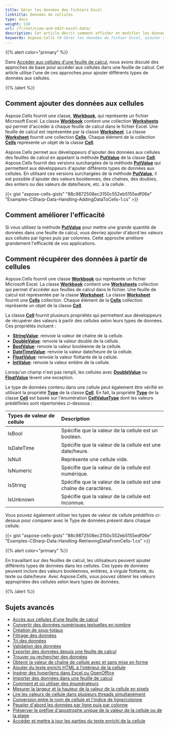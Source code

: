 ```yaml
---
title: Gérer les données des fichiers Excel
linktitle: Données de cellules
type: docs
weight: 110
url: /fr/net/view-and-edit-excel-data/
description: Cet article décrit comment afficher et modifier les données des fichiers Excel avec la bibliothèque Aspose.Cells.
keywords: Aspose.Cells C# Gérer les données du fichier Excel, ajouter des données au fichier Excel, obtenir des données du fichier Excel, Comment améliorer l efficacité de l ajout de données, gérer les données des cellules, mettre à jour les données des cellules, obtenir les données des cellules, insérer les données des cellules
---
```


{{% alert color="primary" %}}

Dans [Accéder aux cellules d'une feuille de calcul](/cells/fr/net/accessing-cells-of-a-worksheet/), nous avons discuté des approches de base pour accéder aux cellules dans une feuille de calcul. Cet article utilise l'une de ces approches pour ajouter différents types de données aux cellules.

{{% /alert %}}

## **Comment ajouter des données aux cellules**

Aspose.Cells fournit une classe, [**Workbook**](https://reference.aspose.com/cells/net/aspose.cells/workbook), qui représente un fichier Microsoft Excel. La classe [**Workbook**](https://reference.aspose.com/cells/net/aspose.cells/workbook) contient une collection [**Worksheets**](https://reference.aspose.com/cells/net/aspose.cells/workbook/properties/worksheets) qui permet d'accéder à chaque feuille de calcul dans le fichier Excel. Une feuille de calcul est représentée par la classe [**Worksheet**](https://reference.aspose.com/cells/net/aspose.cells/worksheet). La classe [**Worksheet**](https://reference.aspose.com/cells/net/aspose.cells/worksheet) fournit une collection [**Cells**](https://reference.aspose.com/cells/net/aspose.cells/worksheet/properties/cells). Chaque élément de la collection [**Cells**](https://reference.aspose.com/cells/net/aspose.cells/worksheet/properties/cells) représente un objet de la classe [**Cell**](https://reference.aspose.com/cells/net/aspose.cells/cell).

Aspose.Cells permet aux développeurs d'ajouter des données aux cellules des feuilles de calcul en appelant la méthode [**PutValue**](https://reference.aspose.com/cells/net/aspose.cells/cell/methods/putvalue/index) de la classe [**Cell**](https://reference.aspose.com/cells/net/aspose.cells/cell). Aspose.Cells fournit des versions surchargées de la méthode [**PutValue**](https://reference.aspose.com/cells/net/aspose.cells/cell/methods/putvalue/index) qui permettent aux développeurs d'ajouter différents types de données aux cellules. En utilisant ces versions surchargées de la méthode [**PutValue**](https://reference.aspose.com/cells/net/aspose.cells/cell/methods/putvalue/index), il est possible d'ajouter des valeurs booléennes, des chaînes, des doubles, des entiers ou des valeurs de date/heure, etc. à la cellule.

{{< gist "aspose-cells-gists" "88c9872508ec3150c552eb5155edf06e" "Examples-CSharp-Data-Handling-AddingDataToCells-1.cs" >}}

## **Comment améliorer l'efficacité**

Si vous utilisez la méthode [**PutValue**](https://reference.aspose.com/cells/net/aspose.cells/cell/methods/putvalue/index) pour mettre une grande quantité de données dans une feuille de calcul, vous devriez ajouter d'abord les valeurs aux cellules par lignes puis par colonnes. Cette approche améliore grandement l'efficacité de vos applications.

## **Comment récupérer des données à partir de cellules**

Aspose.Cells fournit une classe [**Workbook**](https://reference.aspose.com/cells/net/aspose.cells/workbook) qui représente un fichier Microsoft Excel. La classe [**Workbook**](https://reference.aspose.com/cells/net/aspose.cells/workbook) contient une [**Worksheets**](https://reference.aspose.com/cells/net/aspose.cells/workbook/properties/worksheets) collection qui permet d'accéder aux feuilles de calcul dans le fichier. Une feuille de calcul est représentée par la classe [**Worksheet**](https://reference.aspose.com/cells/net/aspose.cells/worksheet). La classe [**Worksheet**](https://reference.aspose.com/cells/net/aspose.cells/worksheet) fournit une [**Cells**](https://reference.aspose.com/cells/net/aspose.cells/worksheet/properties/cells) collection. Chaque élément de la [**Cells**](https://reference.aspose.com/cells/net/aspose.cells/worksheet/properties/cells) collection représente un objet de la classe [**Cell**](https://reference.aspose.com/cells/net/aspose.cells/cell).

La classe [**Cell**](https://reference.aspose.com/cells/net/aspose.cells/cell) fournit plusieurs propriétés qui permettent aux développeurs de récupérer des valeurs à partir des cellules selon leurs types de données. Ces propriétés incluent :

- [**StringValue**](https://reference.aspose.com/cells/net/aspose.cells/cell/properties/stringvalue): renvoie la valeur de chaîne de la cellule.
- [**DoubleValue**](https://reference.aspose.com/cells/net/aspose.cells/cell/properties/doublevalue): renvoie la valeur double de la cellule.
- [**BoolValue**](https://reference.aspose.com/cells/net/aspose.cells/cell/properties/boolvalue): renvoie la valeur booléenne de la cellule.
- [**DateTimeValue**](https://reference.aspose.com/cells/net/aspose.cells/cell/properties/datetimevalue): renvoie la valeur date/heure de la cellule.
- [**FloatValue**](https://reference.aspose.com/cells/net/aspose.cells/cell/properties/floatvalue): renvoie la valeur flottante de la cellule.
- [**IntValue**](https://reference.aspose.com/cells/net/aspose.cells/cell/properties/intvalue): renvoie la valeur entière de la cellule.

Lorsqu'un champ n'est pas rempli, les cellules avec [**DoubleValue**](https://reference.aspose.com/cells/net/aspose.cells/cell/properties/doublevalue) ou [**FloatValue**](https://reference.aspose.com/cells/net/aspose.cells/cell/properties/floatvalue) lèvent une exception.

Le type de données contenu dans une cellule peut également être vérifié en utilisant la propriété [**Type**](https://reference.aspose.com/cells/net/aspose.cells/cell/properties/type) de la classe [**Cell**](https://reference.aspose.com/cells/net/aspose.cells/cell). En fait, la propriété [**Type**](https://reference.aspose.com/cells/net/aspose.cells/cell/properties/type) de la classe [**Cell**](https://reference.aspose.com/cells/net/aspose.cells/cell) est basée sur l'énumération [**CellValueType**](https://reference.aspose.com/cells/net/aspose.cells/cellvaluetype) dont les valeurs prédéfinies sont répertoriées ci-dessous :

|**Types de valeur de cellule**|**Description**|
| :- | :- |
|IsBool| Spécifie que la valeur de la cellule est un booléen.
|IsDateTime| Spécifie que la valeur de la cellule est une date/heure.
|IsNull| Représente une cellule vide.
|IsNumeric| Spécifie que la valeur de la cellule est numérique.
|IsString| Spécifie que la valeur de la cellule est une chaîne de caractères.
|IsUnknown| Spécifie que la valeur de la cellule est inconnue.

Vous pouvez également utiliser les types de valeur de cellule prédéfinis ci-dessus pour comparer avec le Type de données présent dans chaque cellule.

{{< gist "aspose-cells-gists" "88c9872508ec3150c552eb5155edf06e" "Examples-CSharp-Data-Handling-RetrievingDataFromCells-1.cs" >}}

{{% alert color="primary" %}}

En travaillant sur des feuilles de calcul, les utilisateurs peuvent ajouter différents types de données dans les cellules. Ces types de données peuvent inclure des valeurs booléennes, entières, à virgule flottante, du texte ou date/heure. Avec Aspose.Cells, vous pouvez obtenir les valeurs appropriées des cellules selon leurs types de données.

{{% /alert %}}

## **Sujets avancés**
- [Accès aux cellules d'une feuille de calcul](/cells/fr/net/accessing-cells-of-a-worksheet/)
- [Convertir des données numériques textuelles en nombre](/cells/fr/net/convert-text-numeric-data-to-number/)
- [Création de sous-totaux](/cells/fr/net/creating-subtotals/)
- [Filtrage des données](/cells/fr/net/data-filtering/)
- [Tri des données](/cells/fr/net/sort-data-of-excel/)
- [Validation des données](/cells/fr/net/data-validation/)
- [Exporter des données depuis une feuille de calcul](/cells/fr/net/export-data-from-worksheet/)
- [Trouver ou rechercher des données](/cells/fr/net/find-or-search-data/)
- [Obtenir la valeur de chaîne de cellule avec et sans mise en forme](/cells/fr/net/get-cell-string-value-with-and-without-formatting/)
- [Ajouter du texte enrichi HTML à l'intérieur de la cellule](/cells/fr/net/adding-html-rich-text-inside-the-cell/)
- [Insérer des hyperliens dans Excel ou OpenOffice](/cells/fr/net/insert-hyperlinks-to-excel/)
- [Importer des données dans une feuille de calcul](/cells/fr/net/import-data-into-worksheet/)
- [Comment et où utiliser des énumérateurs](/cells/fr/net/how-and-where-to-use-enumerators/)
- [Mesurer la largeur et la hauteur de la valeur de la cellule en pixels](/cells/fr/net/calculate-the-width-and-height-of-the-cell-value-in-unit-of-pixels/)
- [Lire les valeurs de cellule dans plusieurs threads simultanément](/cells/fr/net/reading-cell-values-in-multiple-threads-simultaneously/)
- [Conversion entre le nom de cellule et l'indice de ligne/colonne](/cells/fr/net/names-and-indices/)
- [Peupler d'abord les données par ligne puis par colonne](/cells/fr/net/populate-data-first-by-row-then-by-column/)
- [Préserver le préfixe d'apostrophe unique de la valeur de la cellule ou de la plage](/cells/fr/net/preserve-single-quote-prefix-of-cell-value-or-range/)
- [Accéder et mettre à jour les parties du texte enrichi de la cellule](/cells/fr/net/access-and-update-the-portions-of-rich-text-of-cell/)



